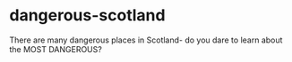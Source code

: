 # dangerous-scotland
There are many dangerous places in Scotland- do you dare to learn about the MOST DANGEROUS?
